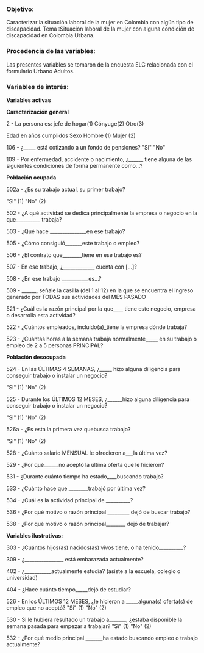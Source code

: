 ### Objetivo:  
Caracterizar la situación laboral de la mujer en Colombia con algún tipo de discapacidad. 
Tema :Situación laboral de la mujer con alguna condición de discapacidad en Colombia Urbana.

### Procedencia de las variables:
Las presentes variables se tomaron de la encuesta ELC relacionada con el formulario Urbano Adultos.

### Variables de interés:

**Variables activas**

**Caracterización general**


2 - La persona es:
jefe de hogar(1)
Cónyuge(2)
Otro(3)

Edad en años cumplidos
Sexo
Hombre (1)
Mujer (2)

106 - ¿_____ está cotizando a un fondo de pensiones?
"Si"
"No"

109 - Por enfermedad, accidente o nacimiento, ¿______ tiene alguna de las siguientes condiciones de forma permanente como...?


**Población ocupada**

502a - ¿Es su trabajo actual, su primer trabajo?

"Si" (1)
"No" (2)

502 - ¿A qué actividad se dedica principalmente la empresa o negocio en la que__________ trabaja?

503 - ¿Qué hace _______________en ese trabajo?

505 - ¿Cómo consiguió_______este trabajo o empleo?

506 - ¿El contrato que________tiene en ese trabajo es?

507 - En ese trabajo, ¿_____________ cuenta con [...]?

508 - ¿En ese trabajo ___________es...?

509 - ______, señale la casilla (del 1 al 12) en la que se encuentra el ingreso generado por TODAS sus actividades del MES PASADO

521 - ¿Cuál es la razón principal por la que____ tiene este negocio, empresa o desarrolla esta actividad?

522 - ¿Cuántos empleados, incluido(a)_tiene la empresa dónde trabaja?

523 - ¿Cuántas horas a la semana trabaja normalmente_____ en su trabajo o empleo de 2 a 5 personas PRINCIPAL?

**Población desocupada**

524 - En las ÚLTIMAS 4 SEMANAS, ¿_____ hizo alguna diligencia para conseguir trabajo o instalar un negocio?

"Si" (1)
"No" (2)

525 - Durante los ÚLTIMOS 12 MESES, ¿______hizo alguna diligencia para conseguir trabajo o instalar un negocio?

"Si" (1)
"No" (2)

526a - ¿Es esta la primera vez quebusca trabajo? 

"Si" (1)
"No" (2)

528 - ¿Cuánto salario MENSUAL le ofrecieron a___la última vez?

529 - ¿Por qué______no aceptó la última oferta que le hicieron?

531 - ¿Durante cuánto tiempo ha estado____buscando trabajo?

533 - ¿Cuánto hace que ________trabajó por última vez?

534 - ¿Cuál es la actividad principal de __________?

536 - ¿Por qué motivo o razón principal _________ dejó de buscar trabajo?

538 - ¿Por qué motivo o razón principal________ dejó de trabajar?


**Variables ilustrativas:**


303 - ¿Cuántos hijos(as) nacidos(as) vivos tiene, o ha tenido__________?

309 - ¿________________ está embarazada actualmente?

402 - ¿___________actualmente estudia? (asiste a la escuela, colegio o universidad)

404 - ¿Hace cuánto tiempo_____dejó de estudiar?

526 - En los ÚLTIMOS 12 MESES, ¿le hicieron a _____alguna(s) oferta(s) de empleo que no aceptó?
"Si" (1)
"No" (2)

530 - Si le hubiera resultado un trabajo a_______, ¿estaba disponible la semana pasada para empezar a trabajar?
"Si" (1)
"No" (2)

532 - ¿Por qué medio principal _______ha estado buscando empleo o trabajo actualmente?
